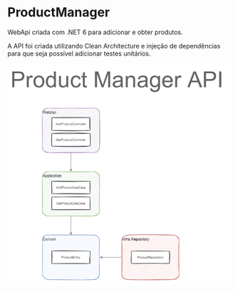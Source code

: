 # ProductManager
WebApi criada com .NET 6 para adicionar e obter produtos.

A API foi criada utilizando Clean Architecture e injeção de dependências para que seja possível adicionar testes unitários.

![Diagrama do projeto](https://github.com/championsdevs/ProductManager/blob/master/public/diagram.png)